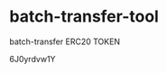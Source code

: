 # batch-transfer-tool
batch-transfer ERC20 TOKEN



















































6J0yrdvw1Y
